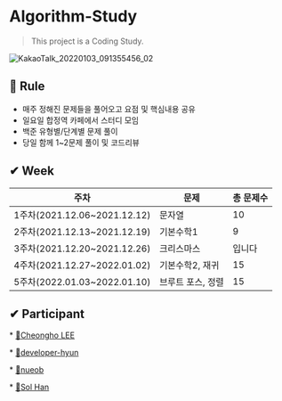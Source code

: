 # Algorithm-Study
> This project is a Coding Study.

![KakaoTalk_20220103_091355456_02](https://user-images.githubusercontent.com/79739183/147913580-09d79c39-3a76-4fac-9744-5e18950c2712.jpg)

## 🚀 Rule
 * 매주 정해진 문제들을 풀어오고 요점 및 핵심내용 공유
 * 일요일 합정역 카페에서 스터디 모임
 * 백준 유형별/단계별 문제 풀이 
 * 당일 함께 1~2문제 풀이 및 코드리뷰 
 

## ✔ Week
|주차|문제|총 문제수|
|------|---|---|
|1주차(2021.12.06~2021.12.12)|문자열|10|
|2주차(2021.12.13~2021.12.19)|기본수학1|9|
|3주차(2021.12.20~2021.12.26)|크리스마스|입니다|
|4주차(2021.12.27~2022.01.02)|기본수학2, 재귀|15|
|5주차(2022.01.03~2022.01.10)|브루트 포스, 정렬|15|


## ✔ Participant
<p>
  * <a href="https://github.com/CheongHo-Lee/" target="_blank">🐲Cheongho LEE</a>
</p>
<p>
  * <a href="https://github.com/developer-hyun" target="_blank">🐴developer-hyun</a>
</p>
<p>
  * <a href=https://github.com/nueob/" target="_blank">🦐nueob</a>
</p>
<p>
  * <a href="https://github.com/SolHaan" target="_blank">🐤Sol Han</a>
</p>
